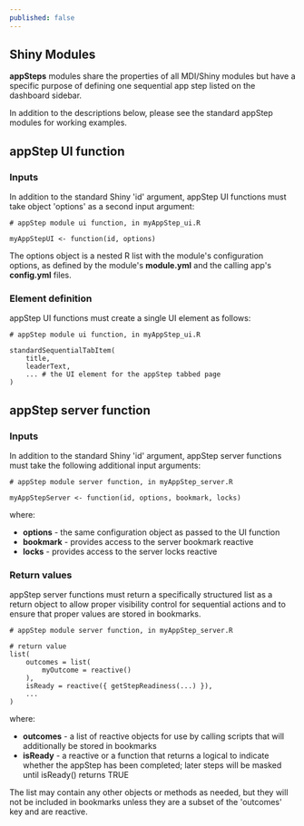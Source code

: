 ```yaml
---
published: false
---
```


## Shiny Modules

**appSteps** modules share the properties of all MDI/Shiny modules
but have a specific purpose of defining one sequential app
step listed on the dashboard sidebar.

In addition to the descriptions below, please see the standard
appStep modules for working examples.

## appStep UI function 

### Inputs

In addition to the standard Shiny 'id' argument, appStep UI functions must
take object 'options' as a second input argument:

```
# appStep module ui function, in myAppStep_ui.R

myAppStepUI <- function(id, options)
```

The options object is a nested R list with the module's configuration options,
as defined by the module's **module.yml** and the calling app's **config.yml** files.

### Element definition

appStep UI functions must create a single UI element as follows:

```
# appStep module ui function, in myAppStep_ui.R

standardSequentialTabItem(
    title,
    leaderText,
    ... # the UI element for the appStep tabbed page
)  
```

## appStep server function

### Inputs

In addition to the standard Shiny 'id' argument, appStep server functions must
take the following additional input arguments:

```
# appStep module server function, in myAppStep_server.R

myAppStepServer <- function(id, options, bookmark, locks)
```

where:

- **options** - the same configuration object as passed to the UI function
- **bookmark** - provides access to the server bookmark reactive
- **locks** - provides access to the server locks reactive

### Return values

appStep server functions must return a specifically structured list
as a return object to allow proper visibility control for sequential
actions and to ensure that proper values are stored in bookmarks.

```
# appStep module server function, in myAppStep_server.R

# return value
list(
    outcomes = list(   
        myOutcome = reactive()
    ),
    isReady = reactive({ getStepReadiness(...) }),
    ...
)
```

where:

- **outcomes** - a list of reactive objects for use by calling scripts that 
will additionally be stored in bookmarks
- **isReady** - a reactive or a function that returns a logical to indicate whether the appStep has been completed; later steps will be masked until isReady() returns TRUE

The list may contain any other objects or methods as needed, but they
will not be included in bookmarks unless they are a subset of the 'outcomes' key
and are reactive.
